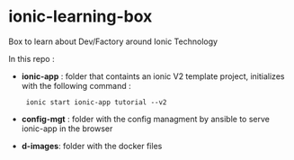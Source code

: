 # ionic-learning-box

Box to learn about Dev/Factory around Ionic Technology

In this repo :

 - **ionic-app** : folder that containts an ionic V2 template project, initializes with the following command :

		
		ionic start ionic-app tutorial --v2

 - **config-mgt** : folder with the config managment by ansible to serve ionic-app in the browser

 - **d-images**: folder with the docker files 

